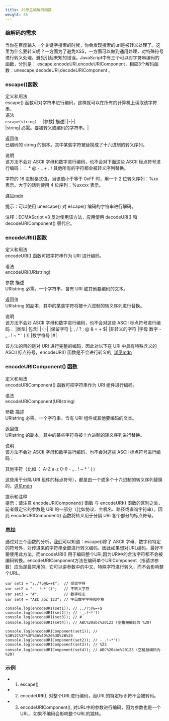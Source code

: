 ```yaml
---
title: JS原生编解码函数
weight: 35
---
```


### 编解码的需求

当你在百度输入一个关键字搜索的时候，你会发现搜索的url是被转义处理了。这里为什么要转义呢？一方面为了避免XSS，一方面可以做到通用处理，对特殊符号进行转义处理，避免引起未知的错误。JavaScript中有三个可以对字符串编码的函数，分别是： escape,encodeURI,encodeURIComponent，相应3个解码函数：unescape,decodeURI,decodeURIComponent 。  
 
### escape()函数

定义和用法  
escape() 函数可对字符串进行编码，这样就可以在所有的计算机上读取该字符串。  
语法  
`escape(string)  `
|参数| 描述|
|-|-|  
|string| 必需。要被转义或编码的字符串。|

返回值  
已编码的 string 的副本。其中某些字符被替换成了十六进制的转义序列。  

说明  
该方法不会对 ASCII 字母和数字进行编码，也不会对下面这些 ASCII 标点符号进行编码：： * @ - _ + . / 其他所有的字符都会被转义序列替换。

字符的 16 进制格式值，当该值小于等于 0xFF 时，用一个 2 位转义序列：%xx 表示。大于的话则使用 4 位序列：%uxxxx 表示。

[详见mdn](https://developer.mozilla.org/zh-CN/docs/Web/JavaScript/Reference/Global_Objects/escape)

提示：可以使用 unescape() 对 escape() 编码的字符串进行解码。

注释：ECMAScript v3 反对使用该方法，应用使用 decodeURI() 和 decodeURIComponent() 替代它。

### encodeURI()函数

定义和用法  
encodeURI() 函数可把字符串作为 URI 进行编码。

语法  
encodeURI(URIstring)

参数 描述  
URIstring 必需。一个字符串，含有 URI 或其他要编码的文本。

返回值  
URIstring 的副本，其中的某些字符将被十六进制的转义序列进行替换。

说明  
该方法不会对 ASCII 字母和数字进行编码，也不会对这些 ASCII 标点符号进行编码：
|类型|	包含|
|-|-|
|保留字符	|; , / ? : @ & = + $|
|非转义的字符	|字母 数字 - _ . ! ~ * ' ( )|
|数字符号	|#|

该方法的目的是对 URI 进行完整的编码，因此对以下在 URI 中具有特殊含义的 ASCII 标点符号，encodeURI() 函数是不会进行转义的, [详见mdn](https://developer.mozilla.org/zh-CN/docs/Web/JavaScript/Reference/Global_Objects/encodeURI)

### encodeURIComponent() 函数

定义和用法  
encodeURIComponent() 函数可把字符串作为 URI 组件进行编码。

语法  
encodeURIComponent(URIstring)

参数 描述  
URIstring 必需。一个字符串，含有 URI 组件或其他要编码的文本。

返回值  
URIstring 的副本，其中的某些字符将被十六进制的转义序列进行替换。

说明  
该方法不会对 ASCII 字母和数字进行编码，也不会对这些 ASCII 标点符号进行编码：

其他字符（比如 ： A-Z a-z 0-9 - _ . ! ~ * ' ( )

这些用于分隔 URI 组件的标点符号），都是由一个或多个十六进制的转义序列替换的。[详见mdn](https://developer.mozilla.org/zh-CN/docs/Web/JavaScript/Reference/Global_Objects/encodeURIComponent)

提示和注释  
提示：请注意 encodeURIComponent() 函数 与 encodeURI() 函数的区别之处，前者假定它的参数是 URI 的一部分（比如协议、主机名、路径或查询字符串）。因此 encodeURIComponent() 函数将转义用于分隔 URI 各个部分的标点符号。

### 总结

通过对三个函数的分析，[我们](https://www.w3cdoc.com)可以知道：escape()除了 ASCII 字母、数字和特定的符号外，对传进来的字符串全部进行转义编码，因此如果想对URL编码，最好不要使用此方法。而encodeURI() 用于编码整个URI,因为URI中的合法字符都不会被编码转换。encodeURIComponent方法在编码单个URIComponent（指请求参 数）应当是最常用的，它可以讲参数中的中文、特殊字符进行转义，而不会影响整个URL。
```
var set1 = ";,/?:@&=+$";  // 保留字符
var set2 = "-_.!~*'()";   // 不转义字符
var set3 = "#";           // 数字标志
var set4 = "ABC abc 123"; // 字母数字字符和空格

console.log(encodeURI(set1)); // ;,/?:@&=+$
console.log(encodeURI(set2)); // -_.!~*'()
console.log(encodeURI(set3)); // #
console.log(encodeURI(set4)); // ABC%20abc%20123 (空格被编码为 %20)

console.log(encodeURIComponent(set1)); // %3B%2C%2F%3F%3A%40%26%3D%2B%24
console.log(encodeURIComponent(set2)); // -_.!~*'()
console.log(encodeURIComponent(set3)); // %23
console.log(encodeURIComponent(set4)); // ABC%20abc%20123 (空格被编码为 %20)
```

### 示例
- 1. escape()
- 2. encodeURI(), 对整个URL进行编码，而URL的特定标识符不会被转码。  
- 3. encodeURIComponent(), 对URL中的参数进行编码，因为参数也是一个URL，如果不编码会影响整个URL的跳转。

